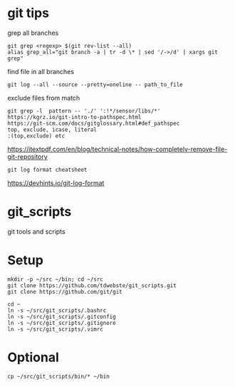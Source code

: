 git tips
=======

grep all branches
```
git grep <regexp> $(git rev-list --all)
alias grep_all="git branch -a | tr -d \* | sed '/->/d' | xargs git grep"
```
find file in all branches
```
git log --all --source --pretty=oneline -- path_to_file
```
exclude files from match
```
git grep -l  pattern -- './' ':!*/sensor/libs/*'
https://kgrz.io/git-intro-to-pathspec.html
https://git-scm.com/docs/gitglossary.html#def_pathspec
top, exclude, icase, literal
:(top,exclude) etc
```

https://itextpdf.com/en/blog/technical-notes/how-completely-remove-file-git-repository

```
git log format cheatsheet
```
https://devhints.io/git-log-format


git_scripts
===========

git tools and scripts

Setup
====
```
mkdir -p ~/src ~/bin; cd ~/src
git clone https://github.com/tdwebste/git_scripts.git
git clone https://github.com/git/git

cd ~
ln -s ~/src/git_scripts/.bashrc
ln -s ~/src/git_scripts/.gitconfig
ln -s ~/src/git_scripts/.gitignore
ln -s ~/src/git_scripts/.vimrc
```
Optional
==
```
cp ~/src/git_scripts/bin/* ~/bin
```

